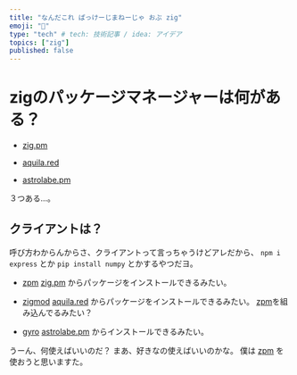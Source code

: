 ```yaml
---
title: "なんだこれ ぱっけーじまねーじゃ おぶ zig"
emoji: "🤨"
type: "tech" # tech: 技術記事 / idea: アイデア
topics: ["zig"]
published: false
---
```


# zigのパッケージマネージャーは何がある？
- [zig.pm](//zig.pm)

- [aquila.red](//aquila.red)

- [astrolabe.pm](astrolabe.pm/)

３つある...。

## クライアントは？
呼び方わからんからさ、クライアントって言っちゃうけどアレだから、
`npm i express` とか `pip install numpy` とかするやつだヨ。

- [zpm](//github.com/zigtools/zpm)
  [zig.pm](//zig.pm) からパッケージをインストールできるみたい。

- [zigmod](//github.com/nektro/zigmod)
  [aquila.red](//aquila.red) からパッケージをインストールできるみたい。
  [zpm](//github.com/zigtools/zpm)を組み込んでるみたい？

- [gyro](//github.com/mattnite/gyro)
  [astrolabe.pm](astrolabe.pm/) からインストールできるみたい。

うーん、何使えばいいのだ？
まあ、好きなの使えばいいのかな。
僕は [zpm](//github.com/zigtools/zpm) を使おうと思いますた。